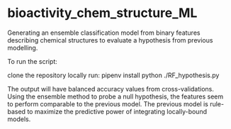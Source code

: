 # bioactivity_chem_structure_ML
Generating an ensemble classification model from binary features describing chemical structures to evaluate a hypothesis from previous modelling.

To run the script:

clone the repository locally
run: 
pipenv install
python ./RF_hypothesis.py

The output will have balanced accuracy values from cross-validations. Using the ensemble method to probe a null hypothesis, the features seem to perform comparable to the previous model. The previous model is rule-based to maximize the predictive power of integrating locally-bound models.

